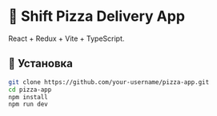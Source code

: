 # 🍕 Shift Pizza Delivery App

React + Redux + Vite + TypeScript.

## 🚀 Установка

```bash
git clone https://github.com/your-username/pizza-app.git
cd pizza-app
npm install
npm run dev
